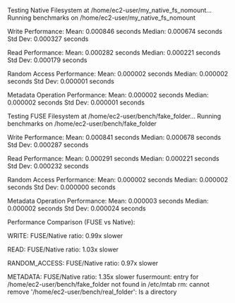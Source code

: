 Testing Native Filesystem at /home/ec2-user/my_native_fs_nomount...
Running benchmarks on /home/ec2-user/my_native_fs_nomount

Write Performance:
Mean: 0.000846 seconds
Median: 0.000674 seconds
Std Dev: 0.000327 seconds

Read Performance:
Mean: 0.000282 seconds
Median: 0.000221 seconds
Std Dev: 0.000179 seconds

Random Access Performance:
Mean: 0.000002 seconds
Median: 0.000002 seconds
Std Dev: 0.000001 seconds

Metadata Operation Performance:
Mean: 0.000002 seconds
Median: 0.000002 seconds
Std Dev: 0.000001 seconds

Testing FUSE Filesystem at /home/ec2-user/bench/fake_folder...
Running benchmarks on /home/ec2-user/bench/fake_folder

Write Performance:
Mean: 0.000841 seconds
Median: 0.000678 seconds
Std Dev: 0.000287 seconds

Read Performance:
Mean: 0.000291 seconds
Median: 0.000221 seconds
Std Dev: 0.000232 seconds

Random Access Performance:
Mean: 0.000002 seconds
Median: 0.000002 seconds
Std Dev: 0.000000 seconds

Metadata Operation Performance:
Mean: 0.000003 seconds
Median: 0.000002 seconds
Std Dev: 0.000024 seconds

Performance Comparison (FUSE vs Native):

WRITE:
FUSE/Native ratio: 0.99x slower

READ:
FUSE/Native ratio: 1.03x slower

RANDOM_ACCESS:
FUSE/Native ratio: 0.97x slower

METADATA:
FUSE/Native ratio: 1.35x slower
fusermount: entry for /home/ec2-user/bench/fake_folder not found in /etc/mtab
rm: cannot remove '/home/ec2-user/bench/real_folder': Is a directory